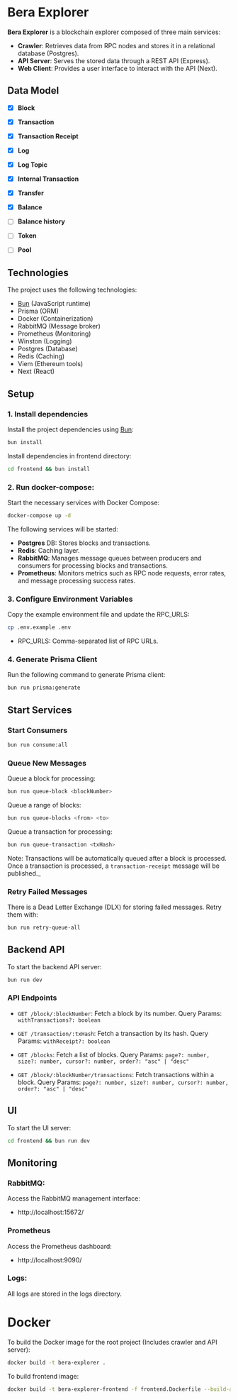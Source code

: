 # Bera Explorer

**Bera Explorer** is a blockchain explorer composed of three main services:
- **Crawler**: Retrieves data from RPC nodes and stores it in a relational database (Postgres).
- **API Server**: Serves the stored data through a REST API (Express).
- **Web Client**: Provides a user interface to interact with the API (Next).

## Data Model
- [x] **Block**
- [x] **Transaction**
- [x] **Transaction Receipt**
- [x] **Log**
- [x] **Log Topic**
- [x] **Internal Transaction**
- [x] **Transfer**
- [x] **Balance**
- [ ] **Balance history**
- [ ] **Token**
- [ ] **Pool**


## Technologies
The project uses the following technologies:
- [Bun](https://bun.sh) (JavaScript runtime)
- Prisma (ORM)
- Docker (Containerization)
- RabbitMQ (Message broker)
- Prometheus (Monitoring)
- Winston (Logging)
- Postgres (Database)
- Redis (Caching)
- Viem (Ethereum tools)
- Next (React)

## Setup
### 1. Install dependencies
Install the project dependencies using [Bun](https://bun.sh):
```bash
bun install
```
Install dependencies in frontend directory:
```bash
cd frontend && bun install
```

### 2. Run docker-compose:
Start the necessary services with Docker Compose:
```bash
docker-compose up -d
```
The following services will be started:

- **Postgres** DB: Stores blocks and transactions.
- **Redis**: Caching layer.
- **RabbitMQ**: Manages message queues between producers and consumers for processing blocks and transactions.
- **Prometheus**: Monitors metrics such as RPC node requests, error rates, and message processing success rates.
### 3. Configure Environment Variables
Copy the example environment file and update the RPC_URLS:
```bash
cp .env.example .env
```
- RPC_URLS: Comma-separated list of RPC URLs.

### 4. Generate Prisma Client
Run the following command to generate Prisma client:
```bash
bun run prisma:generate
```

## Start Services

### Start Consumers
```bash
bun run consume:all
```

### Queue New Messages
Queue a block for processing:
```bash
bun run queue-block <blockNumber>
```
Queue a range of blocks:
```bash
bun run queue-blocks <from> <to>
```
Queue a transaction for processing:
```bash
bun run queue-transaction <txHash>
```
Note: Transactions will be automatically queued after a block is processed. Once a transaction is processed, a `transaction-receipt` message will be published._

### Retry Failed Messages
There is a Dead Letter Exchange (DLX) for storing failed messages. Retry them with:
```bash
bun run retry-queue-all
```

## Backend API
To start the backend API server:
```bash
bun run dev
```

### API Endpoints
- `GET /block/:blockNumber`: Fetch a block by its number.
Query Params: `withTransactions?: boolean`

- `GET /transaction/:txHash`: Fetch a transaction by its hash.
Query Params: `withReceipt?: boolean`

- `GET /blocks`: Fetch a list of blocks.
Query Params: `page?: number, size?: number, cursor?: number, order?: "asc" | "desc"`

- `GET /block/:blockNumber/transactions`: Fetch transactions within a block.
Query Params: `page?: number, size?: number, cursor?: number, order?: "asc" | "desc"`

## UI
To start the UI server:
```bash
cd frontend && bun run dev
```

## Monitoring
### RabbitMQ:
Access the RabbitMQ management interface:
- http://localhost:15672/
### Prometheus
Access the Prometheus dashboard:
- http://localhost:9090/
### Logs:
All logs are stored in the logs directory.

# Docker
To build the Docker image for the root project (Includes crawler and API server):
```bash
docker build -t bera-explorer .
```
To build frontend image:
```bash
docker build -t bera-explorer-frontend -f frontend.Dockerfile --build-arg DATABASE_URL="postgresql://johndoe:randompassword@localhost:5432/mydb?schema=public" .
```